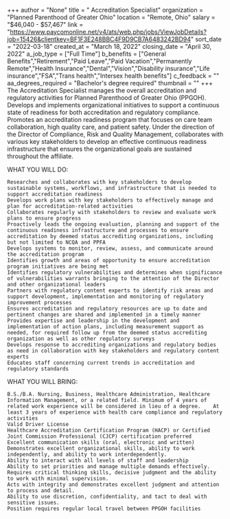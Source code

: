 +++
author = "None"
title = " Accreditation Specialist"
organization = "Planned Parenthood of Greater Ohio"
location = "Remote, Ohio"
salary = "$46,040 - $57,467"
link = "https://www.paycomonline.net/v4/ats/web.php/jobs/ViewJobDetails?job=15426&clientkey=BF1F3E248BBC4F9D9CB7A6483242BD94"
sort_date = "2022-03-18"
created_at = "March 18, 2022"
closing_date = "April 30, 2022"
a_job_type = ["Full Time"]
b_benefits = ["General Benefits","Retirement","Paid Leave","Paid Vacation","Permanently Remote","Health Insurance","Dental","Vision","Disability insurance","Life insurance","FSA","Trans health","Intersex health benefits"]
c_feedback = ""
aa_degrees_required = "Bachelor's degree required"
thumbnail = ""
+++
The Accreditation Specialist manages the overall accreditation and regulatory activities for Planned Parenthood of Greater Ohio (PPGOH). Develops and implements organizational initiatives to support a continuous state of readiness for both accreditation and regulatory compliance. Promotes an accreditation readiness program that focuses on care team collaboration, high quality care, and patient safety. Under the direction of the Director of Compliance, Risk and Quality Management, collaborates with various key stakeholders to develop an effective continuous readiness infrastructure that ensures the organizational goals are sustained throughout the affiliate. 

WHAT YOU WILL DO:

    Researches and collaborates with key stakeholders to develop sustainable systems, workflows, and infrastructure that is needed to support accreditation readiness
    Develops work plans with key stakeholders to effectively manage and plan for accreditation-related activities
    Collaborates regularly with stakeholders to review and evaluate work plans to ensure progress
    Proactively leads the ongoing evaluation, planning and support of the continuous readiness infrastructure and processes to ensure accreditation by deemed status accrediting organizations, including but not limited to NCQA and PPFA
    Develops systems to monitor, review, assess, and communicate around the accreditation program
    Identifies growth and areas of opportunity to ensure accreditation program initiatives are being met
    Identifies regulatory vulnerabilities and determines when significance of vulnerabilities warrants bringing to the attention of the Director and other organizational leaders
    Partners with regulatory content experts to identify risk areas and support development, implementation and monitoring of regulatory improvement processes
    Ensures accreditation and regulatory resources are up to date and pertinent changes are shared and implemented in a timely manner
    Provides expertise and leadership in the development and implementation of action plans, including measurement support as needed, for required follow up from the deemed status accrediting organization as well as other regulatory surveys
    Develops response to accrediting organizations and regulatory bodies as need in collaboration with key stakeholders and regulatory content experts
    Educates staff concerning current trends in accreditation and regulatory standards
 

WHAT YOU WILL BRING:

    B.S./B.A. Nursing, Business, Healthcare Administration, Healthcare Information Management, or a related field. Minimum of 4 years of related work experience will be considered in lieu of a degree.    At least 3 years of experience with health care compliance and regulatory activities
    Valid Driver License
    Healthcare Accreditation Certification Program (HACP) or Certified Joint Commission Professional (CJCP) certification preferred
    Excellent communication skills (oral, electronic and written)
    Demonstrates excellent organizational skills, ability to work independently, and ability to work interdependently.
    Ability to interact with all levels of staff and leadership
    Ability to set priorities and manage multiple demands effectively.
    Requires critical thinking skills, decisive judgment and the ability to work with minimal supervision.
    Acts with integrity and demonstrates excellent judgment and attention to process and detail.
    Ability to use discretion, confidentiality, and tact to deal with sensitive issues.
    Position requires regular local travel between PPGOH facilities